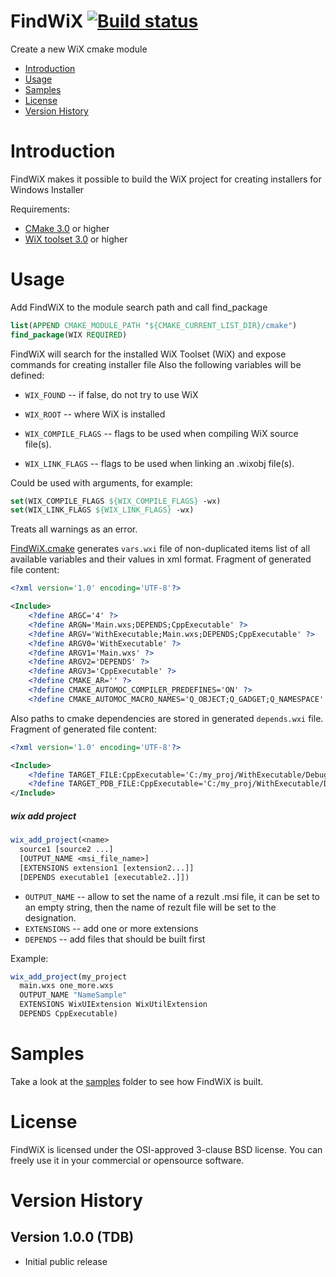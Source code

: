 # FindWiX [![Build status](https://ci.appveyor.com/api/projects/status/4iagwdkceft3fb0o?svg=true)](https://ci.appveyor.com/project/sqzhr/findwix-73k2b)

Create a new WiX cmake module
* [Introduction](#introduction)
* [Usage](#usage)
* [Samples](#samples) 
* [License](#license) 
* [Version History](#version-history)

# Introduction
FindWiX makes it possible to build the WiX project for creating installers for Windows Installer

Requirements:
- [CMake 3.0](https://cmake.org/download/) or higher
- [WiX toolset 3.0](http://wixtoolset.org/releases/) or higher

# Usage
Add FindWiX to the module search path and call find_package
```cmake
list(APPEND CMAKE_MODULE_PATH "${CMAKE_CURRENT_LIST_DIR}/cmake")
find_package(WIX REQUIRED)
```
FindWiX will search for the installed WiX Toolset (WiX) and expose commands for creating installer file 
Also the following variables will be defined:
* ```WIX_FOUND``` -- if false, do not try to use WiX
* ```WIX_ROOT``` -- where WiX is installed

* ```WIX_COMPILE_FLAGS``` -- flags to be used when compiling WiX source file(s).
* ```WIX_LINK_FLAGS``` -- flags to be used when linking an .wixobj file(s).

Could be used with arguments, for example: 
```cmake
set(WIX_COMPILE_FLAGS ${WIX_COMPILE_FLAGS} -wx)
set(WIX_LINK_FLAGS ${WIX_LINK_FLAGS} -wx)
```
Treats all warnings as an error. 

[FindWiX.cmake](cmake/FindWix.cmake) generates `vars.wxi` file of non-duplicated items list of all available variables and their values in xml format.
Fragment of generated file content:
```XML
<?xml version='1.0' encoding='UTF-8'?>

<Include>
	<?define ARGC='4' ?>
	<?define ARGN='Main.wxs;DEPENDS;CppExecutable' ?>
	<?define ARGV='WithExecutable;Main.wxs;DEPENDS;CppExecutable' ?>
	<?define ARGV0='WithExecutable' ?>
	<?define ARGV1='Main.wxs' ?>
	<?define ARGV2='DEPENDS' ?>
	<?define ARGV3='CppExecutable' ?>
	<?define CMAKE_AR='' ?>
	<?define CMAKE_AUTOMOC_COMPILER_PREDEFINES='ON' ?>
	<?define CMAKE_AUTOMOC_MACRO_NAMES='Q_OBJECT;Q_GADGET;Q_NAMESPACE' ?>
```
Also paths to cmake dependencies are stored in generated `depends.wxi` file.
Fragment of generated file content:
```XML
<?xml version='1.0' encoding='UTF-8'?>

<Include>
	<?define TARGET_FILE:CppExecutable='C:/my_proj/WithExecutable/Debug/CppExecutable.exe' ?>
	<?define TARGET_PDB_FILE:CppExecutable='C:/my_proj/WithExecutable/Debug/CppExecutable.pdb' ?>
</Include>
```

##### wix add project
```cmake
wix_add_project(<name>
  source1 [source2 ...]
  [OUTPUT_NAME <msi_file_name>]
  [EXTENSIONS extension1 [extension2...]]
  [DEPENDS executable1 [executable2..]])
```
  * `OUTPUT_NAME` -- allow to set the name of a rezult .msi file, it can be set to an empty string, then the name of rezult file will be set to the <name> designation.
  * `EXTENSIONS` -- add one or more extensions
  * `DEPENDS` -- add files that should be built first
  
  Example:
  ```cmake
  wix_add_project(my_project 
    main.wxs one_more.wxs 
    OUTPUT_NAME "NameSample" 
    EXTENSIONS WixUIExtension WixUtilExtension
    DEPENDS CppExecutable)
  ```  

# Samples 
Take a look at the [samples](samples/) folder to see how FindWiX is built.

# License
FindWiX is licensed under the OSI-approved 3-clause BSD license. You can freely use it in your commercial or opensource software.

# Version History

## Version 1.0.0 (TDB)
- Initial public release
